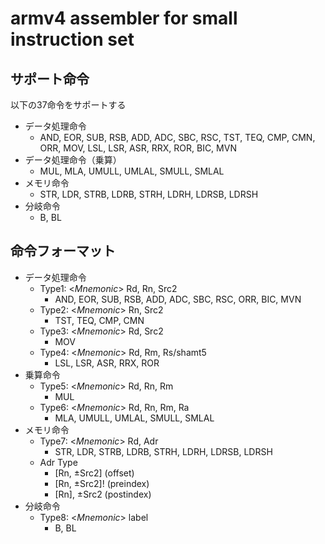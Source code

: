 # armv4 assembler for small instruction set

## サポート命令

以下の37命令をサポートする

* データ処理命令
  * AND, EOR, SUB, RSB, ADD, ADC, SBC, RSC, TST, TEQ, CMP, CMN, ORR, MOV, LSL, LSR, ASR, RRX, ROR, BIC, MVN
* データ処理命令（乗算）
  * MUL, MLA, UMULL, UMLAL, SMULL, SMLAL
* メモリ命令
  * STR, LDR, STRB, LDRB, STRH, LDRH, LDRSB, LDRSH
* 分岐命令
  * B, BL

## 命令フォーマット

* データ処理命令
  * Type1: \<*Mnemonic*\> Rd, Rn, Src2
    * AND, EOR, SUB, RSB, ADD, ADC, SBC, RSC, ORR, BIC, MVN
  * Type2: \<*Mnemonic*\> Rn, Src2
    * TST, TEQ, CMP, CMN
  * Type3: \<*Mnemonic*\> Rd, Src2
    * MOV
  * Type4: \<*Mnemonic*\> Rd, Rm, Rs/shamt5
    * LSL, LSR, ASR, RRX, ROR
* 乗算命令
  * Type5: \<*Mnemonic*\> Rd, Rn, Rm
    * MUL
  * Type6: \<*Mnemonic*\> Rd, Rn, Rm, Ra
    * MLA, UMULL, UMLAL, SMULL, SMLAL
* メモリ命令
  * Type7: \<*Mnemonic*\> Rd, Adr
    * STR, LDR, STRB, LDRB, STRH, LDRH, LDRSB, LDRSH
  * Adr Type
    * [Rn, $\pm$Src2] (offset)
    * [Rn, $\pm$Src2]! (preindex)
    * [Rn], $\pm$Src2 (postindex)
* 分岐命令
  * Type8: \<*Mnemonic*\> label
    * B, BL
